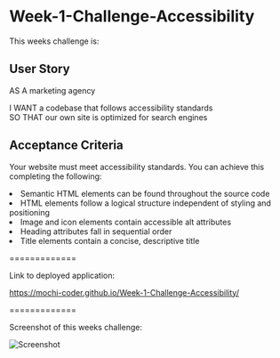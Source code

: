 # Week-1-Challenge-Accessibility

This weeks challenge is:

## User Story

AS A marketing agency
<section> I WANT a codebase that follows accessibility standards
<section> SO THAT our own site is optimized for search engines


## Acceptance Criteria 
Your website must meet accessibility standards. You can achieve this completing the following:

<li> Semantic HTML elements can be found throughout the source code
<li> HTML elements follow a logical structure independent of styling and positioning
<li> Image and icon elements contain accessible alt attributes
<li> Heading attributes fall in sequential order
<li> Title elements contain a concise, descriptive title

=============

Link to deployed application: 

https://mochi-coder.github.io/Week-1-Challenge-Accessibility/

=============

Screenshot of this weeks challenge:

![Screenshot ](https://user-images.githubusercontent.com/116069253/204271453-83af7927-4790-4ef3-9be5-d3fd2c25446c.png)
